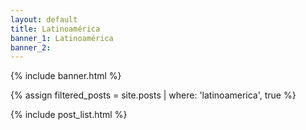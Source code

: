 ```yaml
---
layout: default
title: Latinoamérica
banner_1: Latinoamérica
banner_2:
---
```


{% include banner.html %}

{% assign filtered_posts = site.posts | where: 'latinoamerica', true %}

{% include post_list.html %}